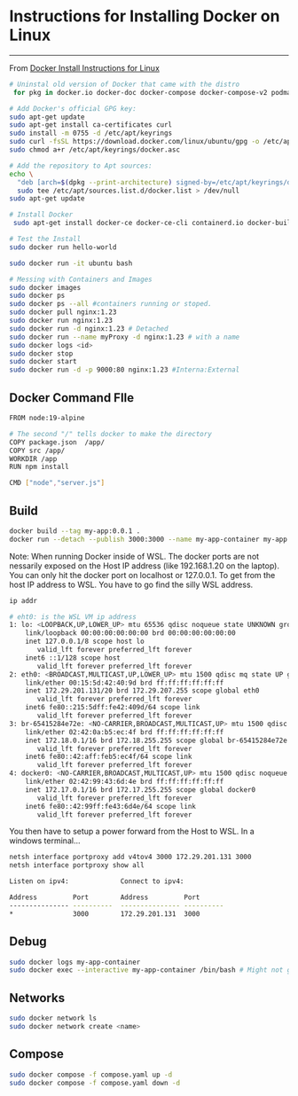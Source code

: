 # Instructions for Installing Docker on Linux
---
From [Docker Install Instructions for Linux](https://docs.docker.com/engine/install/ubuntu/)
```bash
# Uninstal old version of Docker that came with the distro 
 for pkg in docker.io docker-doc docker-compose docker-compose-v2 podman-docker containerd runc; do sudo apt-get remove $pkg; done

# Add Docker's official GPG key:
sudo apt-get update
sudo apt-get install ca-certificates curl
sudo install -m 0755 -d /etc/apt/keyrings
sudo curl -fsSL https://download.docker.com/linux/ubuntu/gpg -o /etc/apt/keyrings/docker.asc
sudo chmod a+r /etc/apt/keyrings/docker.asc

# Add the repository to Apt sources:
echo \
  "deb [arch=$(dpkg --print-architecture) signed-by=/etc/apt/keyrings/docker.asc] https://download.docker.com/linux/ubuntu $(. /etc/os-release && echo "$VERSION_CODENAME") stable" | \
  sudo tee /etc/apt/sources.list.d/docker.list > /dev/null
sudo apt-get update

# Install Docker
 sudo apt-get install docker-ce docker-ce-cli containerd.io docker-buildx-plugin docker-compose-plugin

# Test the Install
sudo docker run hello-world

sudo docker run -it ubuntu bash

# Messing with Containers and Images
sudo docker images
sudo docker ps
sudo docker ps --all #containers running or stoped.
sudo docker pull nginx:1.23
sudo docker run nginx:1.23
sudo docker run -d nginx:1.23 # Detached
sudo docker run --name myProxy -d nginx:1.23 # with a name
sudo docker logs <id>
sudo docker stop
sudo docker start
sudo docker run -d -p 9000:80 nginx:1.23 #Interna:External
```
## Docker Command FIle
```bash
FROM node:19-alpine 

# The second "/" tells docker to make the directory
COPY package.json  /app/
COPY src /app/
WORKDIR /app
RUN npm install 

CMD ["node","server.js"]
```
## Build
```bash
docker build --tag my-app:0.0.1 .
docker run --detach --publish 3000:3000 --name my-app-container my-app:0.0.1
```
Note: When running Docker inside of WSL. The docker ports are not nessarily exposed on the Host IP address (like 192.168.1.20 on the laptop). You can only hit the docker port on localhost or 127.0.0.1. To get from the host IP address to WSL. You have to go find the silly WSL address.
```bash
ip addr 

# eht0: is the WSL VM ip address
1: lo: <LOOPBACK,UP,LOWER_UP> mtu 65536 qdisc noqueue state UNKNOWN group default qlen 1000
    link/loopback 00:00:00:00:00:00 brd 00:00:00:00:00:00
    inet 127.0.0.1/8 scope host lo
       valid_lft forever preferred_lft forever
    inet6 ::1/128 scope host 
       valid_lft forever preferred_lft forever
2: eth0: <BROADCAST,MULTICAST,UP,LOWER_UP> mtu 1500 qdisc mq state UP group default qlen 1000
    link/ether 00:15:5d:42:40:9d brd ff:ff:ff:ff:ff:ff
    inet 172.29.201.131/20 brd 172.29.207.255 scope global eth0
       valid_lft forever preferred_lft forever
    inet6 fe80::215:5dff:fe42:409d/64 scope link 
       valid_lft forever preferred_lft forever
3: br-65415284e72e: <NO-CARRIER,BROADCAST,MULTICAST,UP> mtu 1500 qdisc noqueue state DOWN group default 
    link/ether 02:42:0a:b5:ec:4f brd ff:ff:ff:ff:ff:ff
    inet 172.18.0.1/16 brd 172.18.255.255 scope global br-65415284e72e
       valid_lft forever preferred_lft forever
    inet6 fe80::42:aff:feb5:ec4f/64 scope link 
       valid_lft forever preferred_lft forever
4: docker0: <NO-CARRIER,BROADCAST,MULTICAST,UP> mtu 1500 qdisc noqueue state DOWN group default 
    link/ether 02:42:99:43:6d:4e brd ff:ff:ff:ff:ff:ff
    inet 172.17.0.1/16 brd 172.17.255.255 scope global docker0
       valid_lft forever preferred_lft forever
    inet6 fe80::42:99ff:fe43:6d4e/64 scope link 
       valid_lft forever preferred_lft forever
```
You then have to setup a power forward from the Host to WSL. In a windows terminal...
```bash
netsh interface portproxy add v4tov4 3000 172.29.201.131 3000
netsh interface portproxy show all

Listen on ipv4:             Connect to ipv4:

Address         Port        Address         Port
--------------- ----------  --------------- ----------
*               3000        172.29.201.131  3000
```

## Debug
```bash
sudo docker logs my-app-container
sudo docker exec --interactive my-app-container /bin/bash # Might not give you a prompt. But try ls.
```
## Networks
```bash
sudo docker network ls
sudo docker network create <name>
```
## Compose
```bash
sudo docker compose -f compose.yaml up -d
sudo docker compose -f compose.yaml down -d
```